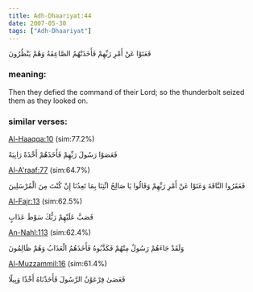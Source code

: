 ```yaml
---
title: Adh-Dhaariyat:44
date: 2007-05-30
tags: ["Adh-Dhaariyat"]
---
```

فَعَتَوْا عَنْ أَمْرِ رَبِّهِمْ فَأَخَذَتْهُمُ الصَّاعِقَةُ وَهُمْ يَنْظُرُونَ
### meaning: 
Then they defied the command of their Lord; so the thunderbolt seized them as they looked on.
### similar verses: 

[Al-Haaqqa:10](/69/10) (sim:77.2%)

فَعَصَوْا رَسُولَ رَبِّهِمْ فَأَخَذَهُمْ أَخْذَةً رَابِيَةً

[Al-A'raaf:77](/7/77) (sim:64.7%)

فَعَقَرُوا النَّاقَةَ وَعَتَوْا عَنْ أَمْرِ رَبِّهِمْ وَقَالُوا يَا صَالِحُ ائْتِنَا بِمَا تَعِدُنَا إِنْ كُنْتَ مِنَ الْمُرْسَلِينَ

[Al-Fajr:13](/89/13) (sim:62.5%)

فَصَبَّ عَلَيْهِمْ رَبُّكَ سَوْطَ عَذَابٍ

[An-Nahl:113](/16/113) (sim:62.4%)

وَلَقَدْ جَاءَهُمْ رَسُولٌ مِنْهُمْ فَكَذَّبُوهُ فَأَخَذَهُمُ الْعَذَابُ وَهُمْ ظَالِمُونَ

[Al-Muzzammil:16](/73/16) (sim:61.4%)

فَعَصَىٰ فِرْعَوْنُ الرَّسُولَ فَأَخَذْنَاهُ أَخْذًا وَبِيلًا
